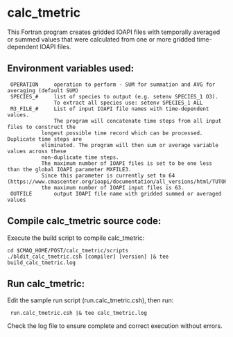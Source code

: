 calc_tmetric
========

This Fortran program creates gridded IOAPI files with temporally averaged or summed values that were calculated from one or more gridded time-dependent IOAPI files.

## Environment variables used:

```
 OPERATION     operation to perform - SUM for summation and AVG for averaging (default SUM)
 SPECIES_#     list of species to output (e.g. setenv SPECIES_1 O3).  
               To extract all species use: setenv SPECIES_1 ALL
 M3_FILE_#     List of input IOAPI file names with time-dependent values.
               The program will concatenate time steps from all input files to construct the
	       longest possible time record which can be processed. Duplicate time steps are
	       eliminated. The program will then sum or average variable values across these 
	       non-duplicate time steps.
	       The maximum number of IOAPI files is set to be one less than the global IOAPI parameter MXFILE3.
	       Since this parameter is currently set to 64 (https://www.cmascenter.org/ioapi/documentation/all_versions/html/TUTORIAL.html),
	       the maximum number of IOAPI input files is 63.
 OUTFILE       output IOAPI file name with gridded summed or averaged values
```

## Compile calc_tmetric source code:

Execute the build script to compile calc_tmetric:

```
cd $CMAQ_HOME/POST/calc_tmetric/scripts
./bldit_calc_tmetric.csh [compiler] [version] |& tee build_calc_tmetric.log
```

## Run calc_tmetric:
Edit the sample run script (run.calc_tmetric.csh), then run:
```
 run.calc_tmetric.csh |& tee calc_tmetric.log
```
Check the log file to ensure complete and correct execution without errors.
